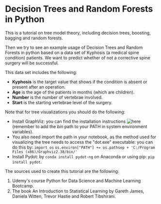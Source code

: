 # Decision Trees and Random Forests in Python
This is a tutorial on tree model theory, including decision trees, boosting, bagging and random forests. 

Then we try to see an example usage of Decision Trees and Random Forests in python based on a data set of Kyphosis (a medical spine condition) patients. We want to predict whether of not a corrective spine surgery will be successful.

This data set includes the following:
* __Kyphosis__ is the target value that shows if the condition is absent or present after an operation.
* __Age__  is the age of the patients in months (which are children).
* __Number__ is the number of vertebrae involved.
* __Start__ is the starting vertebrae level of the surgery.

Note that for tree visualizations you should do the following:
* Install GraphViz: you can find the installation instructions ![here](http://www.graphviz.org/download/) (remember to add the _bin_ path to your PATH in system environment variables).
* You also need import the path in your notebook, as the method used for visualizing the tree needs to access the "dot.exe" executable: you can do this by:
`import os`
`os.environ["PATH"] += os.pathsep + 'C:/Program Files (x86)/Graphviz2.38/bin/'`
* Install Pydot: by `conda install pydot-ng` on Anaconda or using pip: `pip install pydot`.

The sources used to create this tutorial are the following:

  1.  Udemy's course Python for Data Science and Machine Learning Bootcamp.
  2.  The book An Introduction to Statistical Learning by Gareth James, Daniela Witten, Trevor Hastie and Robert Tibshirani.
